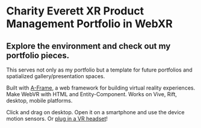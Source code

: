 # Charity Everett XR Product Management Portfolio in WebXR

## Explore the environment and check out my portfolio pieces.

This serves not only as my portfolio but a template for future portfolios and spatialized gallery/presentation spaces. 

Built with [A-Frame](https://aframe.io), a web framework for building virtual reality experiences. Make WebVR with HTML and Entity-Component. Works on Vive, Rift, desktop, mobile platforms.

Click and drag on desktop. Open it on a smartphone and use the device motion sensors. Or [plug in a VR headset](https://webvr.rocks)!
